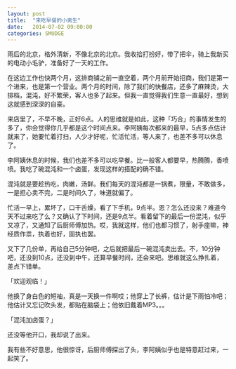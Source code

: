 ```yaml
---
layout: post
title:  "来吃早餐的小男生"
date:   2014-07-02 09:00:00
categories: SMUDGE
---
```


雨后的北京，格外清新，不像北京的北京。我收拾打扮好，带了把伞，骑上我新买的电动小毛驴，准备好了一天的工作。

在这边工作也快两个月，这排商铺之前一直空着，两个月前开始招商，我们是第一个进来，也是第一个营业。两个月的时间，除了我们的快餐店，还多了麻辣烫，大排档，混沌，好不繁荣，客人也多了起来。但我一直觉得我们生意一直最好，想到这就感到深深的自豪。

来店里了，不早不晚，正好6点。人的思维就是如此，这种「巧合」的事情发生的多了，你会觉得你几乎都是这个时间点来。李阿姨每次都来的最早，5点多点估计就来了，她要忙着打扫，人少才好呢，忙活忙活，等人来了，也差不多可以休息了。

李阿姨休息的时候，我们也差不多可以吃早餐。比一般客人都要早，热腾腾，香喷喷。我吃了碗混沌和一个卤蛋，发现这样的搭配的确不错。

混沌就是要趁热吃，肉嫩，汤鲜。我们每天的混沌都是一锅煮，限量，不敢做多，一是担心卖不完，二是时间久了，味道就偏了。

忙活一早上，累坏了，口干舌燥，看了下手机，9点半。恩？怎么还没来？难道今天不过来吃了么？又确认了下时间，还是9点半。看着留下的最后一份混沌，似乎又凉了，又通知了后厨师傅加热。哎，我就这样，他们也都习惯了，射手座嘛，神经质作祟，执着也好，固执也罢。

又下了几份单，再给自己5分钟吧，之后就把最后一碗混沌卖出去。不，10分钟吧，还没到10点，还没到中午，还算早餐时间，还会来吧。思维就这么挣扎着，差点下错单。

「欢迎观临！」

他换了身白色的短袖，真是一天换一件啊哎；他穿上了长裤，估计是下雨怕冷吧；他估计又忘记吹头发，都贴在脑袋上；他依旧戴着MP3。。。

「混沌加卤蛋？」

还没等他开口，我却说了出来。

我有些不好意思，他很惊讶，后厨师傅探出了头，李阿姨似乎也是特意赶过来，一起笑了。
